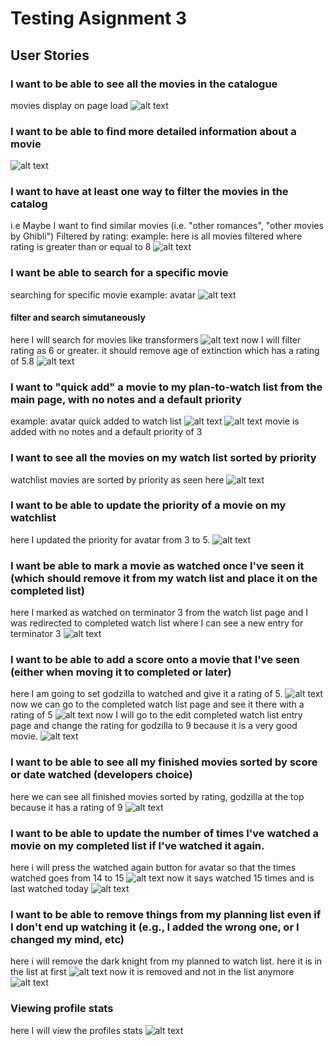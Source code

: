# Testing Asignment 3
## User Stories
### I want to be able to see all the movies in the catalogue
movies display on page load
![alt text](./movies.png)
### I want to be able to find more detailed information about a movie
![alt text](./individualMovie.png)
### I want to have at least one way to filter the movies in the catalog
i.e Maybe I want to find similar movies (i.e. "other romances", "other movies by Ghibli")
Filtered by rating:
example: here is all movies filtered where rating is greater than or equal to 8
![alt text](./filteredMovies.png)
### I want be able to search for a specific movie
searching for specific movie
example: avatar
![alt text](./avatar.png)
#### filter and search simutaneously
here I will search for movies like transformers
![alt text](./transformers.png)
now I will filter rating as 6 or greater. it should remove age of extinction which has a rating of 5.8
![alt text](./filterSearch.png)
### I want to "quick add" a movie to my plan-to-watch list from the main page, with no notes and a default priority
example: avatar quick added to watch list 
![alt text](./quickAdd.png)
![alt text](./quickAddProof.png)
movie is added with no notes and a default priority of 3

### I want to see all the movies on my watch list sorted by priority
watchlist movies are sorted by priority as seen here
![alt text](./prioritySort.png)
### I want to be able to update the priority of a movie on my watchlist
here I updated the priority for avatar from 3 to 5.
![alt text](./updatePriority.png)
### I want be able to mark a movie as watched once I've seen it (which should remove it from my watch list and place it on the completed list)
here I marked as watched on terminator 3 from the watch list page and I was redirected to completed watch list where I can see a new entry for terminator 3
![alt text](./terminator.png)
### I want to be able to add a score onto a movie that I've seen (either when moving it to completed or later)
here I am going to set godzilla to watched and give it a rating of 5.
![alt text](./godzilla5.png)
now we can go to the completed watch list page and see it there with a rating of 5
![alt text](./godzilla.png)
now I will go to the edit completed watch list entry page and change the rating for godzilla to 9 because it is a very good movie.
![alt text](./godzilla9.png)
### I want to be able to see all my finished movies sorted by score or date watched (developers choice)
here we can see all finished movies sorted by rating, godzilla at the top because it has a rating of 9
![alt text](./finishedMovies.png)
### I want to be able to update the number of times I've watched a movie on my completed list if I've watched it again.
here i will press the watched again button for avatar so that the times watched goes from 14 to 15
![alt text](./avatar14.png)
now it says watched 15 times and is last watched today
![alt text](./avatar15.png)
### I want to be able to remove things from my planning list even if I don't end up watching it (e.g., I added the wrong one, or I changed my mind, etc)
here i will remove the dark knight from my planned to watch list. here it is in the list at first
![alt text](./darkKnight.png)
now it is removed and not in the list anymore
![alt text](darkKnightGone.png)

### Viewing profile stats
here I will view the profiles stats
![alt text](profile.png)